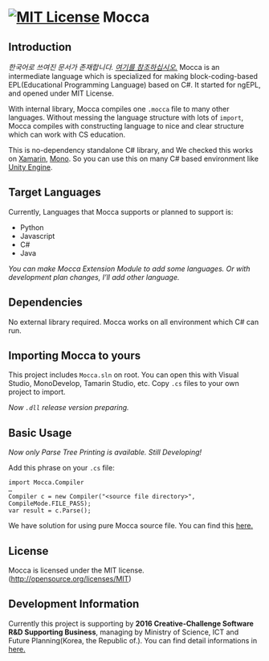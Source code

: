 [![MIT License](https://img.shields.io/badge/license-MIT-blue.svg?style=flat)](LICENSE.md)
Mocca
======
Introduction
------
_한국어로 쓰여진 문서가 존재합니다. [여기를 참조하십시오.](README.md)_
Mocca is an intermediate language which is specialized for making block-coding-based EPL(Educational Programming Language) based on C#. It started for ngEPL, and opened under MIT License.

With internal library, Mocca compiles one ```.mocca``` file to many other languages. Without messing the language structure with lots of ```import```, Mocca compiles with constructing language to nice and clear structure which can work with CS education.

This is no-dependency standalone C# library, and We checked this works on [Xamarin](https://www.xamarin.com), [Mono](http://www.mono-project.com). So you can use this on many C# based environment like [Unity Engine](http://unity3d.com).

Target Languages
------
Currently, Languages that Mocca supports or planned to support is:

* Python
* Javascript
* C#
* Java

_You can make Mocca Extension Module to add some languages. Or with development plan changes, I’ll add other language._

Dependencies
------
No external library required. Mocca works on all environment which C# can run.

Importing Mocca to yours
------
This project includes ```Mocca.sln``` on root. You can open this with Visual Studio, MonoDevelop, Tamarin Studio, etc. Copy ```.cs``` files to your own project to import.

_Now ```.dll``` release version preparing._

Basic Usage
------
_Now only Parse Tree Printing is available. Still Developing!_

Add this phrase on your ```.cs``` file:

```
import Mocca.Compiler
…
Compiler c = new Compiler("<source file directory>", CompileMode.FILE_PASS);
var result = c.Parse();
```

We have solution for using pure Mocca source file. You can find this [here.](http://github.com/ngEPL/Mocca)

License
------
Mocca is licensed under the MIT license. (http://opensource.org/licenses/MIT)

Development Information
------
Currently this project is supporting by __2016 Creative-Challenge Software R&D Supporting Business__, managing by Ministry of Science, ICT and Future Planning(Korea, the Republic of.). You can find detail informations in [here.](http://www.swrnd.or.kr/korean/viewtopic.php?t=1715)